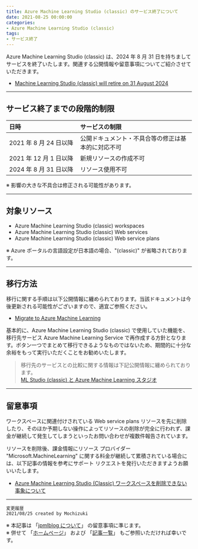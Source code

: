 ```yaml
---
title: Azure Machine Learning Studio (classic) のサービス終了について
date: 2021-08-25 00:00:00
categories:
- Azure Machine Learning Studio (classic)
tags:
- サービス終了
---
```

Azure Machine Learning Studio (classic) は、2024 年 8 月 31 日を持ちましてサービスを終了いたします。関連する公開情報や留意事項についてご紹介させていただきます。  

- [Machine Learning Studio (classic) will retire on 31 August 2024](https://azure.microsoft.com/en-us/updates/machine-learning-studio-classic-will-retire-on-31-august-2024/)  

<!-- more -->

***
## サービス終了までの段階的制限   

| 日時 | サービスの制限 |
| :---- | :---- |
| 2021 年 8 月 24 日以降　 | 公開ドキュメント・不具合等の修正は基本的に対応不可 |
| 2021 年 12 月 1 日以降　　 | 新規リソースの作成不可 |
| 2024 年 8 月 31 日以降　　　 | リソース使用不可 |

※ 影響の大きな不具合は修正される可能性があります。  

***
## 対象リソース

- Azure Machine Learning Studio (classic) workspaces
- Azure Machine Learning Studio (classic) Web services 
- Azure Machine Learning Studio (classic) Web service plans

※ Azure ポータルの言語設定が日本語の場合、"(classic)" が省略されております。  

***
## 移行方法

移行に関する手順は以下公開情報に纏められております。当該ドキュメントは今後更新される可能性がございますので、適宜ご参照ください。  

- [Migrate to Azure Machine Learning](https://docs.microsoft.com/en-us/azure/machine-learning/migrate-overview)

基本的に、Azure Machine Learning Studio (classic) で使用していた機能を、移行先サービス Azure Machine Learning Service で再作成する方針となります。ボタン一つでまとめて移行できるようなものではないため、期間的に十分な余裕をもって実行いただくことをお勧めいたします。  

>移行先のサービスとの比較に関する情報は下記公開情報に纏められております。  
>[ML Studio (classic) と Azure Machine Learning スタジオ](https://docs.microsoft.com/ja-jp/azure/machine-learning/overview-what-is-machine-learning-studio#ml-studio-classic-vs-azure-machine-learning-studio)  

***
## 留意事項

ワークスペースに関連付けされている Web service plans リソースを先に削除したり、そのほか予期しない操作によってリソースの削除が完全に行われず、課金が継続して発生してしまうといったお問い合わせが複数件報告されています。  

リソースを削除後、課金情報にリソース プロバイダー "Microsoft.MachineLearning" に関する料金が継続して累積されている場合には、以下記事の情報を参考にサポート リクエストを発行いただきますようお願いいたします。  

- [Azure Machine Learning Studio (Classic) ワークスペースを削除できない事象について](https://jpmlblog.github.io/blog/2020/06/09/AMLSC-cannot-delete/)


***
`変更履歴`  
`2021/08/25 created by Mochizuki`

※ 本記事は 「[jpmlblog について](https://jpmlblog.github.io/blog/2020/01/01/about-jpmlblog/)」 の留意事項に準じます。  
※ 併せて 「[ホームページ](https://jpmlblog.github.io/blog/)」 および 「[記事一覧](https://jpmlblog.github.io/blog/archives/)」 もご参照いただければ幸いです。  